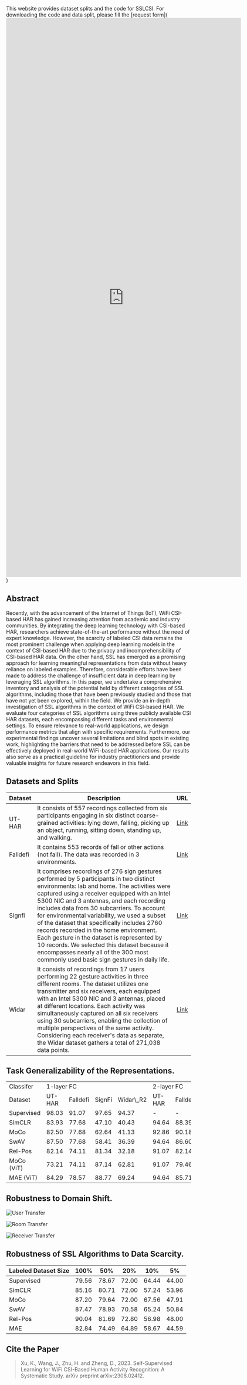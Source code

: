This website provides dataset splits and the code for SSLCSI.
For downloading the code and data split, please fill the [request form](<iframe src="https://docs.google.com/forms/d/e/1FAIpQLScgXk6Ok33BL4S49cVRtQ-65mZu1Q1qZHgqFvtNEmCUBCfniA/viewform?embedded=true" width="640" height="1521" frameborder="0" marginheight="0" marginwidth="0">正在加载…</iframe>)

## Abstract
Recently, with the advancement of the Internet of Things (IoT), WiFi CSI-based HAR has gained increasing attention from academic and industry communities.
By integrating the deep learning technology with CSI-based HAR, researchers achieve state-of-the-art performance without the need of expert knowledge.
However, the scarcity of labeled CSI data remains the most prominent challenge when applying deep learning models in the context of CSI-based HAR due to the privacy and incomprehensibility of CSI-based HAR data.
On the other hand, SSL has emerged as a promising approach for learning meaningful representations from data without heavy reliance on labeled examples.
Therefore, considerable efforts have been made to address the challenge of insufficient data in deep learning by leveraging SSL algorithms.
In this paper, we undertake a comprehensive inventory and analysis of the potential held by different categories of SSL algorithms, including those that have been previously studied and those that have not yet been explored, within the field.
We provide an in-depth investigation of SSL algorithms in the context of WiFi CSI-based HAR.
We evaluate four categories of SSL algorithms using three publicly available CSI HAR datasets, each encompassing different tasks and environmental settings.
To ensure relevance to real-world applications, we design performance metrics that align with specific requirements.
Furthermore, our experimental findings uncover several limitations and blind spots in existing work, highlighting the barriers that need to be addressed before SSL can be effectively deployed in real-world WiFi-based HAR applications. Our results also serve as a practical guideline for industry practitioners and provide valuable insights for future research endeavors in this field.

## Datasets and Splits

| Dataset | Description | URL |
| ----- | ----------- | ---- |
| UT-HAR | It consists of 557 recordings collected from six participants engaging in six distinct coarse-grained activities: lying down, falling, picking up an object, running, sitting down, standing up, and walking. | [Link](https://github.com/ermongroup/Wifi_Activity_Recognition) |
| Falldefi | It contains 553 records of fall or other actions (not fall). The data was recorded in 3 environments.| [Link](https://github.com/dmsp123/FallDeFi) |
| Signfi | It comprises recordings of 276 sign gestures performed by 5 participants in two distinct environments: lab and home. The activities were captured using a receiver equipped with an Intel 5300 NIC and 3 antennas, and each recording includes data from 30 subcarriers.  To account for environmental variability, we used a subset of the dataset that specifically includes 2760 records recorded in the home environment.  Each gesture in the dataset is represented by 10 records. We selected this dataset because it encompasses nearly all of the 300 most commonly used basic sign gestures in daily life. | [Link](https://yongsen.github.io/SignFi/) |
| Widar | It consists of recordings from 17 users performing 22 gesture activities in three different rooms. The dataset utilizes one transmitter and six receivers, each equipped with an Intel 5300 NIC and 3 antennas, placed at different locations. Each activity was simultaneously captured on all six receivers using 30 subcarriers, enabling the collection of multiple perspectives of the same activity. Considering each receiver's data as separate, the Widar dataset gathers a total of 271,038 data points. | [Link](http://tns.thss.tsinghua.edu.cn/widar3.0/) |

## Task Generalizability of the Representations. 


<table>
    <tr>
        <td>Classifer</td>
        <td colspan="4">1-layer FC</td>
        <td colspan="4">2-layer FC</td>
    <tr>
    <tr>
        <td>Dataset</td>
        <td>UT-HAR</td>
        <td>Falldefi</td>
        <td>SignFi</td>
        <td>Widar\_R2</td>
        <td>UT-HAR</td>
        <td>Falldefi</td>
        <td>SignFi</td>
        <td>Widar\_R2</td>
    <tr>
    <tr>
        <td>Supervised</td>
        <td>98.03</td>
        <td>91.07</td>
        <td>97.65</td>
        <td>94.37</td>
        <td>-</td>
        <td>-</td>
        <td>-</td>
        <td>-</td>
    <tr>
    <tr>
        <td>SimCLR</td>
        <td>83.93</td>
        <td>77.68</td>
        <td>47.10</td>
        <td>40.43</td>
        <td>94.64</td>
        <td>88.39</td>
        <td>51.81</td>
        <td>57.58</td>
    <tr>
    <tr>
        <td>MoCo</td>
        <td>82.50</td>
        <td>77.68</td>
        <td>62.64</td>
        <td>41.13</td>
        <td>92.86</td>
        <td>90.18</td>
        <td>64.49</td>
        <td>52.80</td>
    <tr>
    <tr>
        <td>SwAV</td>
        <td>87.50</td>
        <td>77.68</td>
        <td>58.41</td>
        <td>36.39</td>
        <td>94.64</td>
        <td>86.60</td>
        <td>65.58</td>
        <td>55.26</td>
    <tr>
    <tr>
        <td>Rel-Pos</td>
        <td>82.14</td>
        <td>74.11</td>
        <td>81.34</td>
        <td>32.18</td>
        <td>91.07</td>
        <td>82.14</td>
        <td>92.03</td>
        <td>48.59</td>
    <tr>
    <tr>
        <td>MoCo (ViT)</td>
        <td>73.21</td>
        <td>74.11</td>
        <td>87.14</td>
        <td>62.81</td>
        <td>91.07</td>
        <td>79.46</td>
        <td>97.46</td>
        <td>56.04</td>
    <tr>
    <tr>
        <td>MAE (ViT)</td>
        <td>84.29</td>
        <td>78.57</td>
        <td>88.77</td>
        <td>69.24</td>
        <td>94.64</td>
        <td>85.71</td>
        <td>94.20</td>
        <td>89.14</td>
    <tr>
</table>



## Robustness to Domain Shift.

![User Transfer](./imgs/U1R2ROOM1ROOM2.png)

![Room Transfer](./imgs/U1R2ROOM1ROOM2.png)

![Receiver Transfer](./imgs/Room1R1R2.png)

## Robustness of SSL Algorithms to Data Scarcity.

| Labeled Dataset Size | 100% | 50% | 20% | 10% | 5% | 
| ----- | ------ | ----- | ----- | ------ | ----- |
| Supervised | 79.56 | 78.67 | 72.00 | 64.44 | 44.00 |
| SimCLR | 85.16 | 80.71 | 72.00 | 57.24 | 53.96 |
| MoCo | 87.20 | 79.64 | 72.00 | 67.56 | 47.91 |
| SwAV | 87.47 | 78.93 | 70.58 | 65.24 | 50.84 |
| Rel-Pos | 90.04 | 81.69 | 72.80 | 56.98 | 48.00 |
| MAE | 82.84 | 74.49 | 64.89 | 58.67 | 44.59 |



## Cite the Paper
> Xu, K., Wang, J., Zhu, H. and Zheng, D., 2023. Self-Supervised Learning for WiFi CSI-Based Human Activity Recognition: A Systematic Study. arXiv preprint arXiv:2308.02412.

